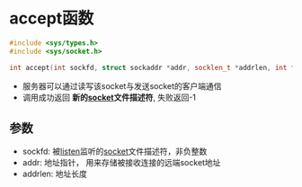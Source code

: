 # accept函数

```c++
#include <sys/types.h>
#include <sys/socket.h>

int accept(int sockfd, struct sockaddr *addr, socklen_t *addrlen, int flags)
```

- 服务器可以通过读写该socket与发送socket的客户端通信
- 调用成功返回 **新的[socket](Linux_Socket_API_socket()函数.md)文件描述符**, 失败返回-1

## 参数

- sockfd: 被[listen](Linux_Socket_API_listen()函数.md)监听的[socket](Linux_Socket_API)文件描述符，非负整数
- addr: 地址指针， 用来存储被接收连接的远端socket地址
- addrlen: 地址长度